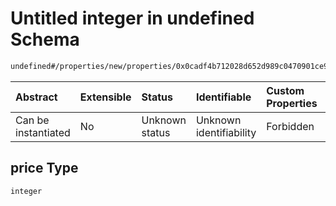 # Untitled integer in undefined Schema

```txt
undefined#/properties/new/properties/0x0cadf4b712028d652d989c0470901ce99987e0894818efc3532e671d1d9b5564/properties/price
```



| Abstract            | Extensible | Status         | Identifiable            | Custom Properties | Additional Properties | Access Restrictions | Defined In                                                           |
| :------------------ | :--------- | :------------- | :---------------------- | :---------------- | :-------------------- | :------------------ | :------------------------------------------------------------------- |
| Can be instantiated | No         | Unknown status | Unknown identifiability | Forbidden         | Allowed               | none                | [Pool.schema.json\*](../out/Pool.schema.json "open original schema") |

## price Type

`integer`
